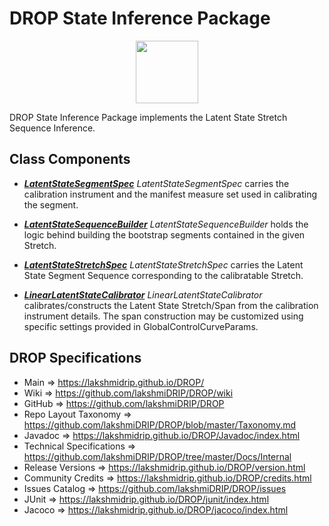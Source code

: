 # DROP State Inference Package

<p align="center"><img src="https://github.com/lakshmiDRIP/DROP/blob/master/DRIP_Logo.gif?raw=true" width="100"></p>

DROP State Inference Package implements the Latent State Stretch Sequence Inference.


## Class Components

 * [***LatentStateSegmentSpec***](https://github.com/lakshmiDRIP/DROP/tree/master/src/main/java/org/drip/state/inference/LatentStateSegmentSpec.java)
 <i>LatentStateSegmentSpec</i> carries the calibration instrument and the manifest measure set used in
 calibrating the segment.

 * [***LatentStateSequenceBuilder***](https://github.com/lakshmiDRIP/DROP/tree/master/src/main/java/org/drip/state/inference/LatentStateSequenceBuilder.java)
 <i>LatentStateSequenceBuilder</i> holds the logic behind building the bootstrap segments contained in the
 given Stretch.

 * [***LatentStateStretchSpec***](https://github.com/lakshmiDRIP/DROP/tree/master/src/main/java/org/drip/state/inference/LatentStateStretchSpec.java)
 <i>LatentStateStretchSpec</i> carries the Latent State Segment Sequence corresponding to the calibratable
 Stretch.

 * [***LinearLatentStateCalibrator***](https://github.com/lakshmiDRIP/DROP/tree/master/src/main/java/org/drip/state/inference/LinearLatentStateCalibrator.java)
 <i>LinearLatentStateCalibrator</i> calibrates/constructs the Latent State Stretch/Span from the calibration
 instrument details. The span construction may be customized using specific settings provided in
 GlobalControlCurveParams.


## DROP Specifications

 * Main                     => https://lakshmidrip.github.io/DROP/
 * Wiki                     => https://github.com/lakshmiDRIP/DROP/wiki
 * GitHub                   => https://github.com/lakshmiDRIP/DROP
 * Repo Layout Taxonomy     => https://github.com/lakshmiDRIP/DROP/blob/master/Taxonomy.md
 * Javadoc                  => https://lakshmidrip.github.io/DROP/Javadoc/index.html
 * Technical Specifications => https://github.com/lakshmiDRIP/DROP/tree/master/Docs/Internal
 * Release Versions         => https://lakshmidrip.github.io/DROP/version.html
 * Community Credits        => https://lakshmidrip.github.io/DROP/credits.html
 * Issues Catalog           => https://github.com/lakshmiDRIP/DROP/issues
 * JUnit                    => https://lakshmidrip.github.io/DROP/junit/index.html
 * Jacoco                   => https://lakshmidrip.github.io/DROP/jacoco/index.html
